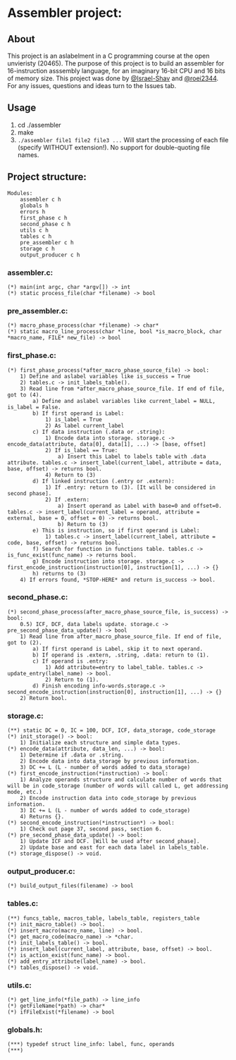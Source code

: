 # Assembler project:

## About
This project is an aslabelment in a C programming course at the open unvieristy (20465). The purpose of this project is to build an assembler for 16-instruction asssembly language, for an imaginary 16-bit CPU and 16 bits of memory size.
This project was done by [@Israel-Shav](//github.com/Israel-Shav) and [@roei2344](//github.com/roei2344).
For any issues, questions and ideas turn to the Issues tab.

## Usage
1) cd ./assembler
2) make
3) `./assembler file1 file2 file3 ...` Will start the processing of each file (specify WITHOUT extension!). No support for double-quoting file names.

## Project structure:
    Modules:
        assembler c h
        globals h
        errors h
        first_phase c h
        second_phase c h
        utils c h
        tables c h
        pre_assembler c h
        storage c h
        output_producer c h

### assembler.c:
    (*) main(int argc, char *argv[]) -> int
    (*) static process_file(char *filename) -> bool

### pre_assembler.c:
    (*) macro_phase_process(char *filename) -> char*
    (*) static macro_line_process(char *line, bool *is_macro_block, char *macro_name, FILE* new_file) -> bool

### first_phase.c:
    (*) first_phase_process(*after_macro_phase_source_file) -> bool:
        1) Define and aslabel variables like is_success = True
        2) tables.c -> init_labels_table().
        3) Read line from *after_macro_phase_source_file. If end of file, got to (4).
            a) Define and aslabel variables like current_label = NULL, is_label = False.
            b) If first operand is Label:
                1) is_label = True
                2) As label current_label
            c) If data instruction (.data or .string):
                1) Encode data into storage. storage.c -> encode_data(attribute, data[0], data[1], ...) -> [base, offset]
                2) If is_label == True:
                    a) Insert this Label to labels table with .data attribute. tables.c -> insert_label(current_label, attribute = data, base, offset) -> returns bool.
                4) Return to (3)
            d) If linked instruction (.entry or .extern):
                1) If .entry: return to (3). [It will be considered in second phase].
                2) If .extern: 
                    a) Insert operand as Label with base=0 and offset=0. tables.c -> insert_label(current_label = operand, attribute = external, base = 0, offset = 0) -> returns bool.
                    b) Return to (3)
            e) This is instruction, so if first operand is Label:
                1) tables.c -> insert_label(current_label, attribute = code, base, offset) -> returns bool.
            f) Search for function in functions table. tables.c -> is_func_exist(func_name) -> returns bool.
            g) Encode instruction into storage. storage.c -> first_encode_instruction(instruction[0], instruction[1], ...) -> {}
            h) returns to (3)
        4) If errors found, *STOP-HERE* and return is_success -> bool.

### second_phase.c:
    (*) second_phase_process(after_macro_phase_source_file, is_success) -> bool:
        0.5) ICF, DCF, data labels update. storage.c -> pre_second_phase_data_update() -> bool
        1) Read line from after_macro_phase_source_file. If end of file, got to (2).
            a) If first operand is Label, skip it to next operand.
            b) If operand is .extern, .string, .data: return to (1).
            c) If operand is .entry:
                1) Add attribute=entry to label_table. tables.c -> update_entry(label_name) -> bool.
                2) Return to (1).
            d) Finish encoding info-words.storage.c -> second_encode_instruction(instruction[0], instruction[1], ...) -> {}
        2) Return bool.

### storage.c:
    (**) static DC = 0, IC = 100, DCF, ICF, data_storage, code_storage
    (*) init_storage() -> bool:
        1) Initialize each structure and simple data types.
    (*) encode_data(attribute, data_len, ...) -> bool:
        1) Determine if .data or .string.
        2) Encode data into data_storage by previous information.
        3) DC += L (L - number of words added to data_storage)
    (*) first_encode_instruction(*instruction) -> bool:
        1) Analyze operands structure and calculate number of words that will be in code_storage (number of words will called L, get addressing mode, etc.)
        2) Encode instruction data into code_storage by previous information.
        3) IC += L (L - number of words added to code_storage)
        4) Returns {}.
    (*) second_encode_instruction(*instruction*) -> bool:
        1) Check out page 37, second pass, section 6.
    (*) pre_second_phase_data_update() -> bool:
        1) Update ICF and DCF. [Will be used after second_phase].
        2) Update base and east for each data label in labels_table.
    (*) storage_dispose() -> void.

### output_producer.c:
    (*) build_output_files(filename) -> bool

### tables.c:
    (**) funcs_table, macros_table, labels_table, registers_table
    (*) init_macro_table() -> bool.
    (*) insert_macro(macro_name, line) -> bool.
    (*) get_macro_code(macro_name) -> *char.
    (*) init_labels_table() -> bool.
    (*) insert_label(current_label, attribute, base, offset) -> bool.
    (*) is_action_exist(func_name) -> bool.
    (*) add_entry_attribute(label_name) -> bool.
    (*) tables_dispose() -> void.

### utils.c:
    (*) get_line_info(*file_path) -> line_info
    (*) getFileName(*path) -> char*
    (*) ifFileExist(*filename) -> bool

### globals.h:
    (***) typedef struct line_info: label, func, operands
    (***) 
